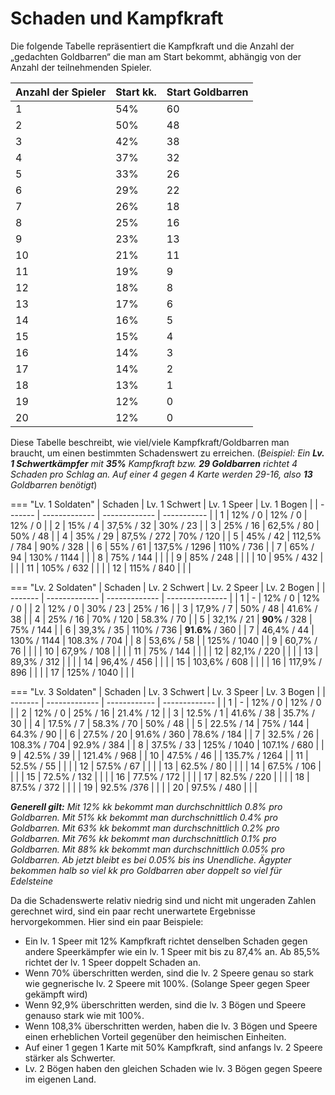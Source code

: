 # Schaden und Kampfkraft

Die folgende Tabelle repräsentiert die Kampfkraft und die Anzahl der „gedachten Goldbarren“ die man am Start bekommt, abhängig von der Anzahl der teilnehmenden Spieler.

| Anzahl der Spieler | Start kk. | Start Goldbarren |
| ------------------ | --------- | ---------------- |
| 1                  | 54%       | 60               |
| 2                  | 50%       | 48               |
| 3                  | 42%       | 38               |
| 4                  | 37%       | 32               |
| 5                  | 33%       | 26               |
| 6                  | 29%       | 22               |
| 7                  | 26%       | 18               |
| 8                  | 25%       | 16               |
| 9                  | 23%       | 13               |
| 10                 | 21%       | 11               |
| 11                 | 19%       | 9                |
| 12                 | 18%       | 8                |
| 13                 | 17%       | 6                |
| 14                 | 16%       | 5                |
| 15                 | 15%       | 4                |
| 16                 | 14%       | 3                |
| 17                 | 14%       | 2                |
| 18                 | 13%       | 1                |
| 19                 | 12%       | 0                |
| 20                 | 12%       | 0                |

Diese Tabelle beschreibt, wie viel/viele Kampfkraft/Goldbarren man braucht, um einen bestimmten Schadenswert zu erreichen. (_Beispiel: Ein **Lv. 1 Schwertkämpfer** mit **35%** Kampfkraft bzw. **29 Goldbarren** richtet 4 Schaden pro Schlag an. Auf einer 4 gegen 4 Karte werden 29-16, also **13** Goldbarren benötigt_)


=== "Lv. 1 Soldaten"
	| Schaden | Lv. 1 Schwert | Lv. 1 Speer   | Lv. 1 Bogen |
	| ------- | ------------- | ------------- | ----------- |
	| 1       | 12% / 0       | 12% / 0       | 12% / 0     |
	| 2       | 15% / 4       | 37,5% / 32    | 30% / 23    |
	| 3       | 25% / 16      | 62,5% / 80    | 50% / 48    |
	| 4       | 35% / 29      | 87,5% / 272   | 70% / 120   |
	| 5       | 45% / 42      | 112,5% / 784  | 90% / 328   |
	| 6       | 55% / 61      | 137,5% / 1296 | 110% / 736  |
	| 7       | 65% / 94      | 130% / 1144   |             |
	| 8       | 75% / 144     |               |             |
	| 9       | 85% / 248     |               |             |
	| 10      | 95% / 432     |               |             |
	| 11      | 105% / 632    |               |             |
	| 12      | 115% / 840    |               |             |


=== "Lv. 2 Soldaten"
	| Schaden | Lv. 2 Schwert | Lv. 2 Speer   | Lv. 2 Bogen     |
	| ------- | ------------- | ------------- | --------------- |
	| 1       | -             | 12% / 0       | 12% / 0         |
	| 2       | 12% / 0       | 30% / 23      | 25% / 16        |
	| 3       | 17,9% / 7     | 50% / 48      | 41.6% / 38      |
	| 4       | 25% / 16      | 70% / 120     | 58.3% / 70      |
	| 5       | 32,1% / 21    | **90%** / 328 | 75% / 144       |
	| 6       | 39,3% / 35    | 110% / 736    | **91.6%** / 360 |
	| 7       | 46,4% / 44    | 130% / 1144   | 108.3% / 704    |
	| 8       | 53,6% / 58    |               | 125% / 1040     |
	| 9       | 60,7% / 76    |               |                 |
	| 10      | 67,9% / 108   |               |                 |
	| 11      | 75% / 144     |               |                 |
	| 12      | 82,1% / 220   |               |                 |
	| 13      | 89,3% / 312   |               |                 |
	| 14      | 96,4% / 456   |               |                 |
	| 15      | 103,6% / 608  |               |                 |
	| 16      | 117,9% / 896  |               |                 |
	| 17      | 125% / 1040   |               |                 |


=== "Lv. 3 Soldaten"
	| Schaden | Lv. 3 Schwert | Lv. 3 Speer  | Lv. 3 Bogen   |
	| ------- | ------------- | ------------ | ------------- |
	| 1       | -             | 12% / 0      | 12% / 0       |
	| 2       | 12% / 0       | 25% / 16     | 21.4% / 12    |
	| 3       | 12.5% / 1     | 41.6% / 38   | 35.7% / 30    |
	| 4       | 17.5% / 7     | 58.3% / 70   | 50% / 48      |
	| 5       | 22.5% / 14    | 75% / 144    | 64.3% / 90    |
	| 6       | 27.5% / 20    | 91.6% / 360  | 78.6% / 184   |
	| 7       | 32.5% / 26    | 108.3% / 704 | 92.9% / 384   |
	| 8       | 37.5% / 33    | 125% / 1040  | 107.1% / 680  |
	| 9       | 42.5% / 39    |              | 121.4% / 968  |
	| 10      | 47.5% / 46    |              | 135.7% / 1264 |
	| 11      | 52.5% / 55    |              |               |
	| 12      | 57.5% / 67    |              |               |
	| 13      | 62.5% / 80    |              |               |
	| 14      | 67.5% / 106   |              |               |
	| 15      | 72.5% / 132   |              |               |
	| 16      | 77.5% / 172   |              |               |
	| 17      | 82.5% / 220   |              |               |
	| 18      | 87.5% / 372   |              |               |
	| 19      | 92.5% /376    |              |               |
	| 20      | 97.5% / 480   |              |               |





_**Generell gilt:** Mit 12% kk bekommt man durchschnittlich 0.8% pro Goldbarren. Mit 51% kk bekommt man durchschnittlich 0.4% pro Goldbarren. Mit 63% kk bekommt man durchschnittlich 0.2% pro Goldbarren. Mit 76% kk bekommt man durchschnittlich 0.1% pro Goldbarren. Mit 88% kk bekommt man durchschnittlich 0.05% pro Goldbarren. Ab jetzt bleibt es bei 0.05% bis ins Unendliche. Ägypter bekommen halb so viel kk pro Goldbarren aber doppelt so viel für Edelsteine_

Da die Schadenswerte relativ niedrig sind und nicht mit ungeraden Zahlen gerechnet wird, sind ein paar recht unerwartete Ergebnisse hervorgekommen. Hier sind ein paar Beispiele:

* Ein lv. 1 Speer mit 12% Kampfkraft richtet denselben Schaden gegen andere Speerkämpfer wie ein lv. 1 Speer mit bis zu 87,4% an. Ab 85,5% richtet der lv. 1 Speer doppelt Schaden an.&#x20;
* Wenn 70% überschritten werden, sind die lv. 2 Speere genau so stark wie gegnerische lv. 2 Speere mit 100%. (Solange Speer gegen Speer gekämpft wird)
* &#x20;Wenn 92,9% überschritten werden, sind die lv. 3 Bögen und Speere genauso stark wie mit 100%.
* &#x20;Wenn 108,3% überschritten werden, haben die lv. 3 Bögen und Speere einen erheblichen Vorteil gegenüber den heimischen Einheiten.&#x20;
* Auf einer 1 gegen 1 Karte mit 50% Kampfkraft, sind anfangs lv. 2 Speere stärker als Schwerter.&#x20;
* Lv. 2 Bögen haben den gleichen Schaden wie lv. 3 Bögen gegen Speere im eigenen Land.
